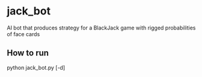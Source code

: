 # jack_bot
AI bot that produces strategy for a BlackJack game with rigged probabilities of face cards

## How to run
python jack_bot.py <p-value> [-d]
